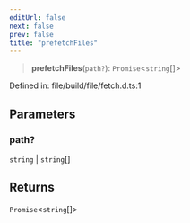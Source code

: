 ```yaml
---
editUrl: false
next: false
prev: false
title: "prefetchFiles"
---
```


> **prefetchFiles**(`path?`): `Promise`\<`string`[]\>

Defined in: file/build/file/fetch.d.ts:1

## Parameters

### path?

`string` | `string`[]

## Returns

`Promise`\<`string`[]\>
